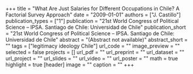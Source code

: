 +++
title = "What Are Just Salaries for Different Occupations in Chile? A Factorial Survey Approach"
date = "2009-01-01"
authors = ["J. Castillo"]
publication_types = ["1"]
publication = "21st World Congress of Political Science – IPSA. Santiago de Chile: Universidad de Chile"
publication_short = "21st World Congress of Political Science – IPSA. Santiago de Chile: Universidad de Chile"
abstract = "(Abstract not available)"
abstract_short = ""
tags = ["legitimacy ideology Chile"]
url_code = ""
image_preview = ""
selected = false
projects = []
url_pdf = ""
url_preprint = ""
url_dataset = ""
url_project = ""
url_slides = ""
url_video = ""
url_poster = ""
math = true
highlight = true
[header]
image = ""
caption = ""
+++
